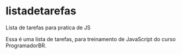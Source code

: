 # listadetarefas
 Lista de tarefas para pratica de JS

Essa é uma lista de tarefas, para treinamento de JavaScript do curso ProgramadorBR.
